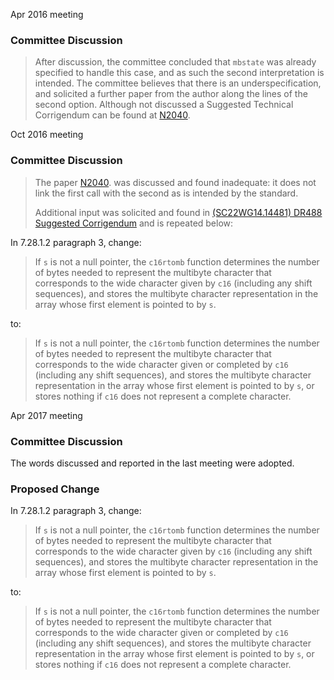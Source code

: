 Apr 2016 meeting

### Committee Discussion

> After discussion, the committee concluded that `mbstate` was already specified
> to handle this case, and as such the second interpretation is intended. The
> committee believes that there is an underspecification, and solicited a further
> paper from the author along the lines of the second option. Although not
> discussed a Suggested Technical Corrigendum can be found at
> [N2040](https://www.open-std.org/jtc1/sc22/wg14/www/docs/n2040.htm).

Oct 2016 meeting

### Committee Discussion

> The paper [N2040](https://www.open-std.org/jtc1/sc22/wg14/www/docs/n2040.htm).
> was discussed and found inadequate: it does not link the first call with the
> second as is intended by the standard.
> 
> Additional input was solicited and found in [(SC22WG14.14481) DR488 Suggested
> Corrigendum](https://www.open-std.org/jtc1/sc22/wg14/14481) and is repeated
> below:

In 7.28.1.2 paragraph 3, change:

> If `s` is not a null pointer, the `c16rtomb` function determines the number of
> bytes needed to represent the multibyte character that corresponds to the wide
> character given by `c16` (including any shift sequences), and stores the
> multibyte character representation in the array whose first element is pointed
> to by `s`.

to:

> If `s` is not a null pointer, the `c16rtomb` function determines the number of
> bytes needed to represent the multibyte character that corresponds to the wide
> character given or completed by `c16` (including any shift sequences), and
> stores the multibyte character representation in the array whose first element
> is pointed to by `s`, or stores nothing if `c16` does not represent a complete
> character.

Apr 2017 meeting

### Committee Discussion

The words discussed and reported in the last meeting were adopted.

### Proposed Change

In 7.28.1.2 paragraph 3, change:

> If `s` is not a null pointer, the `c16rtomb` function determines the number of
> bytes needed to represent the multibyte character that corresponds to the wide
> character given by `c16` (including any shift sequences), and stores the
> multibyte character representation in the array whose first element is pointed
> to by `s`.

to:

> If `s` is not a null pointer, the `c16rtomb` function determines the number of
> bytes needed to represent the multibyte character that corresponds to the wide
> character given or completed by `c16` (including any shift sequences), and
> stores the multibyte character representation in the array whose first element
> is pointed to by `s`, or stores nothing if `c16` does not represent a complete
> character.
